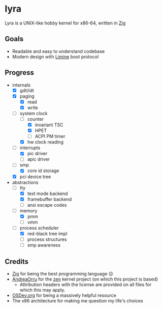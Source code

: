 # lyra

Lyra is a UNIX-like hobby kernel for x86-64, written in [Zig](https://ziglang.org/)

## Goals

- Readable and easy to understand codebase
- Modern design with [Limine](https://github.com/limine-bootloader/limine) boot protocol

## Progress

- internals
  - [x] gdt/idt
  - [x] paging
    - [x] read
    - [x] write
  - [ ] system clock
    - [ ] counter
      - [x] invariant TSC
      - [x] HPET
      - [ ] ACPI PM timer
    - [x] hw clock reading
  - [ ] interrupts
    - [x] pic driver
    - [ ] apic driver
  - [ ] smp
    - [x] core id storage
  - [x] pci device tree
- abstractions
  - [ ] tty
    - [x] text mode backend
    - [x] framebuffer backend
    - [ ] ansi escape codes
  - [ ] memory
    - [x] pmm
    - [ ] vmm
  - [ ] process scheduler
    - [x] red-black tree impl
    - [ ] process structures
    - [ ] smp awareness

## Credits

- [Zig](https://ziglang.org/) for being the best programming language 😉
- [AndreaOrru](https://github.com/AndreaOrru) for the [zen](https://github.com/AndreaOrru/zen/tree/reboot) kernel project (on which this project is based)
  - Attribution headers with the license are provided on all files for which this may apply.
- [OSDev.org](https://wiki.osdev.org/) for being a massively helpful resource
- The x86 architecture for making me question my life's choices
